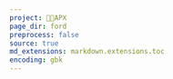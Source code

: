 ```yaml
---
project: 🐱‍👤APX
page_dir: ford
preprocess: false
source: true
md_extensions: markdown.extensions.toc
encoding: gbk
---
```


